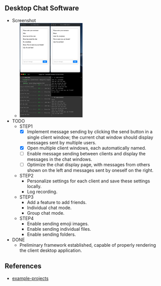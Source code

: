 ## Desktop Chat Software
- Screenshot
  - <img src="client.png" alt="drawing" style="width:200px;height: 300px"/>
- TODO
  - STEP1
    - [x] Implement message sending by clicking the send button in a single client window; the current chat window should display messages sent by multiple users. 
    - [x] Open multiple client windows, each automatically named. 
    - [ ] Enable message sending between clients and display the messages in the chat windows.
    - [ ] Optimize the chat display page, with messages from others shown on the left and messages sent by oneself on the right.
  - STEP2
    - Personalize settings for each client and save these settings locally.
    - Log recording.
  - STEP3
    - Add a feature to add friends.
    - Individual chat mode.
    - Group chat mode.
  - STEP4
    - Enable sending emoji images.
    - Enable sending individual files.
    - Enable sending folders.
- DONE
  - Preliminary framework established, capable of properly rendering the client desktop application.

## References
- [example-projects](https://github.com/DioxusLabs/example-projects)